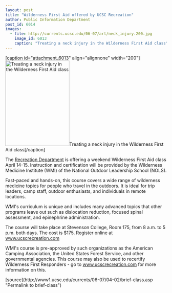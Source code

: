 ```yaml
---
layout: post
title: "Wilderness First Aid offered by UCSC Recreation"
author: Public Information Department
post_id: 6014
images:
  - file: http://currents.ucsc.edu/06-07/art/neck_injury.200.jpg
    image_id: 6013
    caption: "Treating a neck injury in the Wilderness First Aid class"
---
```


[caption id="attachment_6013" align="alignnone" width="200"]<a href="http://localhost/mysite/wp-content/uploads/2007/04/neck_injury.200.jpg"><img class="size-full wp-image-6013" src="http://localhost/mysite/wp-content/uploads/2007/04/neck_injury.200.jpg" alt="Treating a neck injury in the Wilderness First Aid class" width="200" height="267" /></a>Treating a neck injury in the Wilderness First Aid class[/caption]
<a name="content" id="content"></a>
<p>
  The <a href="http://ucscrecreation.com/">Recreation Department</a> is offering a weekend Wilderness First Aid class April 14-15. Instruction and certification will be provided by the Wilderness Medicine Institute (WMI) of the National Outdoor Leadership School (NOLS).
</p>
<p>
  Fast-paced and hands-on, this course covers a wide range of wilderness medicine topics for people who travel in the outdoors. It is ideal for trip leaders, camp staff, outdoor enthusiasts, and individuals in remote locations.
</p>
<p>
  WMI's curriculum is unique and includes many advanced topics that other programs leave out such as dislocation reduction, focused spinal assessment, and epinephrine administration.
</p>
<p>
  The course will take place at Stevenson College, Room 175, from 8 a.m. to 5 p.m. both days. The cost is $175. Register online at <a href="http://www.ucscrecreation.com">www.ucscrecreation.com</a>
</p>
<p>
  WMI's course is pre-approved by such organizations as the American Camping Association, the United States Forest Service, and other governmental agencies. This course may also be used to recertify Wilderness First Responders - go to <a href="http://www.ucscrecreation.com">www.ucscrecreation.com</a> for more information on this.
</p>
[source](http://www1.ucsc.edu/currents/06-07/04-02/brief-class.asp "Permalink to brief-class")
